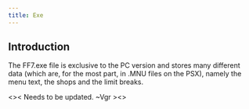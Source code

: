 ```yaml
---
title: Exe
---
```


## Introduction

The FF7.exe file is exclusive to the PC version and stores many different data (which are, for the most part, in .MNU files on the PSX), namely the menu text, the shops and the limit breaks.

\<\>\< Needs to be updated. ~Vgr \>\<\>
